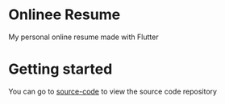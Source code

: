 # Onlinee Resume
My personal online resume made with Flutter

# Getting started

You can go to [source-code](https://github.com/msrosadino/resume) to view the source code repository
